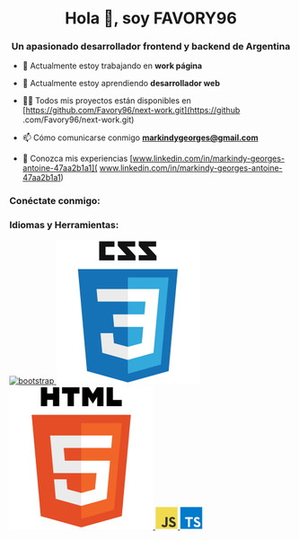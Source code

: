 <h1 align="center">Hola 👋, soy FAVORY96</h1>
<h3 align="center">Un apasionado desarrollador frontend y backend de Argentina</h3>

- 🔭 Actualmente estoy trabajando en **work página**

- 🌱 Actualmente estoy aprendiendo **desarrollador web**

- 👨‍💻 Todos mis proyectos están disponibles en [https://github.com/Favory96/next-work.git](https://github .com/Favory96/next-work.git)

- 📫 Cómo comunicarse conmigo **markindygeorges@gmail.com**

- 📄 Conozca mis experiencias [www.linkedin.com/in/markindy-georges-antoine-47aa2b1a1]( www.linkedin.com/in/markindy-georges-antoine-47aa2b1a1)

<h3 align="left">Conéctate conmigo:</h3>
<p align="left">
</p>

<h3 align="left ">Idiomas y Herramientas:</h3>
<p align="left"> <a href="https://getbootstrap.com" target="_blank" rel="noreferrer"> <img src="https://raw.githubusercontent.com/devicons/devicon /master/icons/bootstrap/bootstrap-plain-wordmark.svg" alt="bootstrap" width="40" height="40"/> </a> <a href="https://www.w3schools.com /css/" target="_blank" rel="noreferrer"> <img src="https://raw.githubusercontent.com/devicons/devicon/master/icons/css3/css3-original-wordmark.svg" alt= "css3" ancho="40" alto="40"/> </a> <a href="https://www.w3.org/html/" target="_blank" rel="noreferrer"> <img src="https://raw.githubusercontent.com/devicons/devicon/master/icons/html5/html5-original-wordmark.svg" alt ="html5" ancho="40" alto="40"/> </a> <a href="https://developer.mozilla.org/en-US/docs/Web/JavaScript" target="_blank" rel="noreferrer"> <img src="https://raw.githubusercontent.com/devicons/devicon/master/icons/javascript/javascript-original.svg" alt="javascript" width="40" height=" 40"/> </a> <a href="https://www.typescriptlang.org/" target="_blank" rel="noreferrer"> <img src="https://raw.githubusercontent.com/devicons/devicon/master/icons/typescript/typescript-original.svg" alt="typescript" width="40" height="40"/> </a> </p>